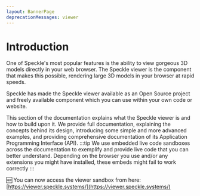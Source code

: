 ```yaml
---
layout: BannerPage
deprecationMessages: viewer
---
```


# Introduction

One of Speckle's most popular features is the ability to view gorgeous 3D models directly in your web browser. The Speckle viewer is the component that makes this possible, rendering large 3D models in your browser at rapid speeds. 

Speckle has made the Speckle viewer available as an Open Source project and freely available component which you can use within your own code or website.


This section of the documentation explains what the Speckle viewer is and how to build upon it. We provide full documentation, explaining the concepts behind its design, introducing some simple and more advanced examples, and providing comprehensive documentation of its Application Programming Interface (API).
:::tip
We use embedded live code sandboxes across the documentation to exemplify and provide live code that you can better understand. Depending on the browser you use and/or any extensions you might have installed, these embeds might fail to work correctly
:::

🆕 You can now access the viewer sandbox from here: [https://viewer.speckle.systems/](https://viewer.speckle.systems/)
